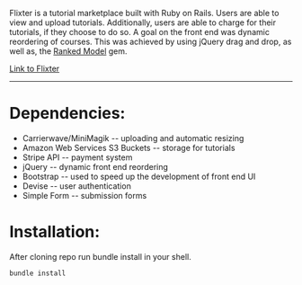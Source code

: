 Flixter is a tutorial marketplace built with Ruby on Rails. Users are able to view and upload tutorials. Additionally, users are able to charge for their tutorials, if they choose to do so. A goal on the front end was dynamic reordering of courses. This was achieved by using jQuery drag and drop, as well as, the [Ranked Model](https://github.com/mixonic/ranked-model) gem. 

[Link to Flixter](https://flixter-devoun-edwards.herokuapp.com/)

*****************************************************************************************************************************************

# Dependencies: #
  * Carrierwave/MiniMagik -- uploading and automatic resizing
  * Amazon Web Services S3 Buckets -- storage for tutorials 
  * Stripe API -- payment system 
  * jQuery -- dynamic front end reordering 
  * Bootstrap -- used to speed up the development of front end UI 
  * Devise -- user authentication 
  * Simple Form -- submission forms
  
  # Installation: 
  
  After cloning repo run bundle install in your shell. 
  
  `bundle install`
 
